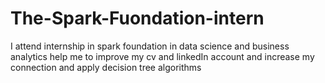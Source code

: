 # The-Spark-Fuondation-intern
I attend internship in spark foundation in data science and business analytics help me to improve my cv and linkedIn account and increase my connection and apply decision tree algorithms 
